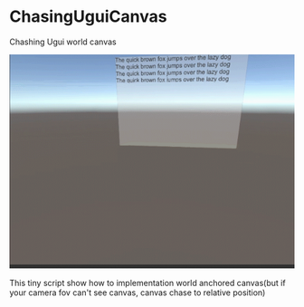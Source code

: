 # ChasingUguiCanvas
Chashing Ugui world canvas 

![result](https://github.com/neon-izm/ChasingUguiCanvas/blob/master/Document/preview.gif?raw=true)

This tiny script show how to implementation world anchored canvas(but if your camera fov can't see canvas, canvas chase to relative position) 
